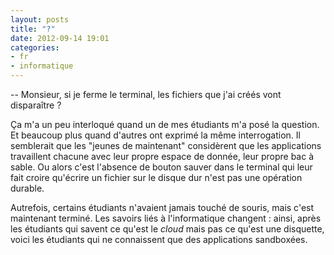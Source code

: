 ```yaml
---
layout: posts
title: "?"
date: 2012-09-14 19:01
categories:
- fr
- informatique
---
```


-- Monsieur, si je ferme le terminal, les fichiers que j'ai créés vont disparaître ?

Ça m'a un peu interloqué quand un de mes étudiants m'a posé la question. Et beaucoup plus quand d'autres ont exprimé la même interrogation. Il semblerait que les "jeunes de maintenant" considèrent que les applications travaillent chacune avec leur propre espace de donnée, leur propre bac à sable. Ou alors c'est l'absence de bouton sauver dans le terminal qui leur fait croire qu'écrire un fichier sur le disque dur n'est pas une opération durable.

Autrefois, certains étudiants n'avaient jamais touché de souris, mais c'est maintenant terminé. Les savoirs liés à l'informatique changent : 
ainsi, après les étudiants qui savent ce qu'est le *cloud* mais pas ce qu'est une disquette, voici les étudiants qui ne connaissent que des applications sandboxées.
